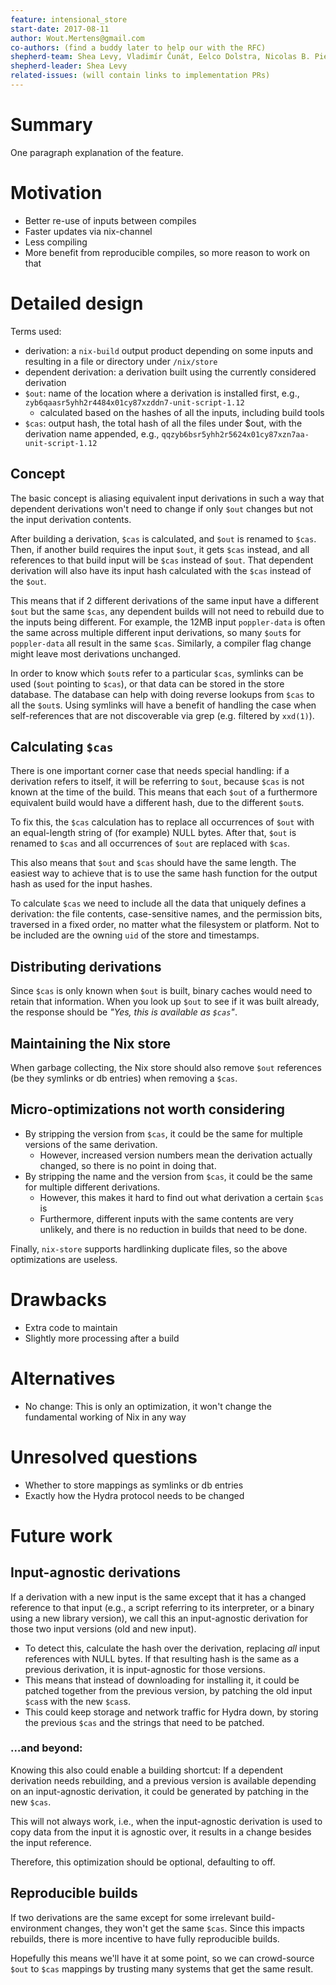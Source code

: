 ```yaml
---
feature: intensional_store
start-date: 2017-08-11
author: Wout.Mertens@gmail.com
co-authors: (find a buddy later to help our with the RFC)
shepherd-team: Shea Levy, Vladimír Čunát, Eelco Dolstra, Nicolas B. Pierron
shepherd-leader: Shea Levy
related-issues: (will contain links to implementation PRs)
---
```


# Summary
[summary]: #summary

One paragraph explanation of the feature.

# Motivation
[motivation]: #motivation

* Better re-use of inputs between compiles
* Faster updates via nix-channel
* Less compiling
* More benefit from reproducible compiles, so more reason to work on that

# Detailed design
[design]: #detailed-design

Terms used:
* derivation: a `nix-build` output product depending on some inputs and resulting in a file or directory under `/nix/store`
* dependent derivation: a derivation built using the currently considered derivation
* `$out`: name of the location where a derivation is installed first, e.g., `zyb6qaasr5yhh2r4484x01cy87xzddn7-unit-script-1.12`
  * calculated based on the hashes of all the inputs, including build tools
* `$cas`: output hash, the total hash of all the files under $out, with the derivation name appended, e.g., `qqzyb6bsr5yhh2r5624x01cy87xzn7aa-unit-script-1.12`

## Concept

The basic concept is aliasing equivalent input derivations in such a way that dependent derivations won't need to change if only `$out` changes but not the input derivation contents.

After building a derivation, `$cas` is calculated, and `$out` is renamed to `$cas`. Then, if another build requires the input `$out`, it gets `$cas` instead, and all references to that build input will be `$cas` instead of `$out`. That dependent derivation will also have its input hash calculated with the `$cas` instead of the `$out`.

This means that if 2 different derivations of the same input have a different `$out` but the same `$cas`, any dependent builds will not need to rebuild due to the inputs being different. For example, the 12MB input `poppler-data` is often the same across multiple different input derivations, so many `$out`s for `poppler-data` all result in the same `$cas`. Similarly, a compiler flag change might leave most derivations unchanged.

In order to know which `$out`s refer to a particular `$cas`, symlinks can be used (`$out` pointing to `$cas`), or that data can be stored in the store database. The database can help with doing reverse lookups from `$cas` to all the `$out`s. Using symlinks will have a benefit of handling the case when self-references that are not discoverable via grep (e.g. filtered by ```xxd(1)```).

## Calculating `$cas`

There is one important corner case that needs special handling: if a derivation refers to itself, it will be referring to `$out`, because `$cas` is not known at the time of the build. This means that each `$out` of a furthermore equivalent build would have a different hash, due to the different `$out`s.

To fix this, the `$cas` calculation has to replace all occurrences of `$out` with an equal-length string of (for example) NULL bytes. After that, `$out` is renamed to `$cas` and all occurrences of `$out` are replaced with `$cas`.

This also means that `$out` and `$cas` should have the same length. The easiest way to achieve that is to use the same hash function for the output hash as used for the input hashes.

To calculate `$cas` we need to include all the data that uniquely defines a derivation: the file contents, case-sensitive names, and the permission bits, traversed in a fixed order, no matter what the filesystem or platform. Not to be included are the owning `uid` of the store and timestamps.

## Distributing derivations

Since `$cas` is only known when `$out` is built, binary caches would need to retain that information. When you look up `$out` to see if it was built already, the response should be _"Yes, this is available as `$cas`"_.

## Maintaining the Nix store

When garbage collecting, the Nix store should also remove `$out` references (be they symlinks or db entries) when removing a `$cas`.

## Micro-optimizations not worth considering

* By stripping the version from `$cas`, it could be the same for multiple versions of the same derivation.
  * However, increased version numbers mean the derivation actually changed, so there is no point in doing that.
* By stripping the name and the version from `$cas`, it could be the same for multiple different derivations.
  * However, this makes it hard to find out what derivation a certain `$cas` is
  * Furthermore, different inputs with the same contents are very unlikely, and there is no reduction in builds that need to be done.

Finally, `nix-store` supports hardlinking duplicate files, so the above optimizations are useless.

# Drawbacks
[drawbacks]: #drawbacks

* Extra code to maintain
* Slightly more processing after a build

# Alternatives
[alternatives]: #alternatives

* No change: This is only an optimization, it won't change the fundamental working of Nix in any way

# Unresolved questions
[unresolved]: #unresolved-questions

* Whether to store mappings as symlinks or db entries
* Exactly how the Hydra protocol needs to be changed

# Future work
[future]: #future-work

## Input-agnostic derivations

If a derivation with a new input is the same except that it has a changed reference to that input (e.g., a script referring to its interpreter, or a binary using a new library version), we call this an input-agnostic derivation for those two input versions (old and new input).

  * To detect this, calculate the hash over the derivation, replacing *all* input references with NULL bytes. If that resulting hash is the same as a previous derivation, it is input-agnostic for those versions.
  * This means that instead of downloading for installing it, it could be patched together from the previous version, by patching the old input `$cas`s with the new `$cas`s.
  * This could keep storage and network traffic for Hydra down, by storing the previous `$cas` and the strings that need to be patched.

### …and beyond:

Knowing this also could enable a building shortcut: If a dependent derivation needs rebuilding, and a previous version is available depending on an input-agnostic derivation, it could be generated by patching in the new `$cas`.

This will not always work, i.e., when the input-agnostic derivation is used to copy data from the input it is agnostic over, it results in a change besides the input reference.

Therefore, this optimization should be optional, defaulting to off.

## Reproducible builds

If two derivations are the same except for some irrelevant build-environment changes, they won't get the same `$cas`. Since this impacts rebuilds, there is more incentive to have fully reproducible builds.

Hopefully this means we'll have it at some point, so we can crowd-source `$out` to `$cas` mappings by trusting many systems that get the same result.
